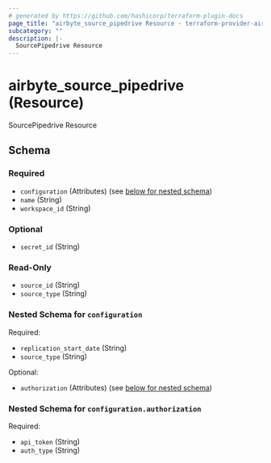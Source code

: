 ```yaml
---
# generated by https://github.com/hashicorp/terraform-plugin-docs
page_title: "airbyte_source_pipedrive Resource - terraform-provider-airbyte-new"
subcategory: ""
description: |-
  SourcePipedrive Resource
---
```


# airbyte_source_pipedrive (Resource)

SourcePipedrive Resource



<!-- schema generated by tfplugindocs -->
## Schema

### Required

- `configuration` (Attributes) (see [below for nested schema](#nestedatt--configuration))
- `name` (String)
- `workspace_id` (String)

### Optional

- `secret_id` (String)

### Read-Only

- `source_id` (String)
- `source_type` (String)

<a id="nestedatt--configuration"></a>
### Nested Schema for `configuration`

Required:

- `replication_start_date` (String)
- `source_type` (String)

Optional:

- `authorization` (Attributes) (see [below for nested schema](#nestedatt--configuration--authorization))

<a id="nestedatt--configuration--authorization"></a>
### Nested Schema for `configuration.authorization`

Required:

- `api_token` (String)
- `auth_type` (String)


